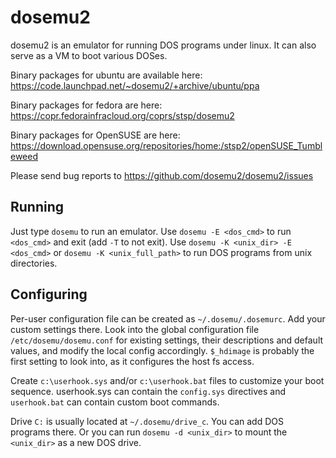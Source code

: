 # dosemu2

dosemu2 is an emulator for running DOS programs under linux.
It can also serve as a VM to boot various DOSes.

Binary packages for ubuntu are available here:
https://code.launchpad.net/~dosemu2/+archive/ubuntu/ppa

Binary packages for fedora are here:
https://copr.fedorainfracloud.org/coprs/stsp/dosemu2

Binary packages for OpenSUSE are here:
https://download.opensuse.org/repositories/home:/stsp2/openSUSE_Tumbleweed

Please send bug reports to
https://github.com/dosemu2/dosemu2/issues

## Running

Just type `dosemu` to run an emulator.
Use `dosemu -E <dos_cmd>` to run `<dos_cmd>` and exit (add `-T` to not exit).
Use `dosemu -K <unix_dir> -E <dos_cmd>` or `dosemu -K <unix_full_path>`
to run DOS programs from unix directories.

## Configuring

Per-user configuration file can be created as `~/.dosemu/.dosemurc`.
Add your custom settings there.
Look into the global configuration file `/etc/dosemu/dosemu.conf` for
existing settings, their descriptions and default values, and modify
the local config accordingly. `$_hdimage` is probably the first setting
to look into, as it configures the host fs access.

Create `c:\userhook.sys` and/or `c:\userhook.bat` files to customize your
boot sequence. userhook.sys can contain the `config.sys` directives and
`userhook.bat` can contain custom boot commands.

Drive `C:` is usually located at `~/.dosemu/drive_c`. You can add DOS
programs there. Or you can run `dosemu -d <unix_dir>` to mount the
`<unix_dir>` as a new DOS drive.
